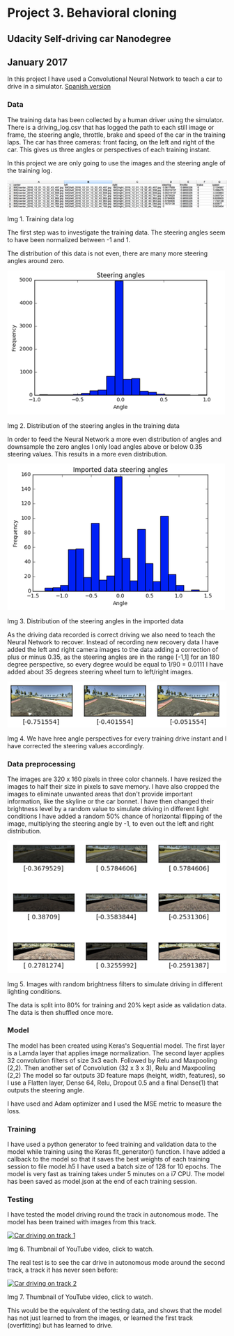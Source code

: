 # Project 3. Behavioral cloning
## Udacity Self-driving car Nanodegree
## January 2017

In this project I have used a Convolutional Neural Network to teach a car to drive in a simulator.
[Spanish version](readme_es.md)

### Data

The training data has been collected by a human driver using the simulator. There is a driving_log.csv that has logged the path to each still image or frame, the steering angle, throttle, brake and speed of the car in the training laps.
The car has three cameras: front facing, on the left and right of the car. This gives us three angles or perspectives of each training instant.

In this project we are only going to use the images and the steering angle of the training log.

![alt text](img/training-log.png "Training data")

Img 1. Training data log

The first step was to investigate the training data. The steering angles seem to have been normalized between -1 and 1.

The distribution of this data is not even, there are many more steering angles around zero.

![alt text](img/data-steering-angle-dist.png "Training data steering angle distribution")

Img 2. Distribution of the steering angles in the training data

In order to feed the Neural Network a more even distribution of angles and downsample the zero angles I only load angles above or below 0.35 steering values.
This results in a more even distribution.

![alt text](img/imported-data-steering-dist.png "Imported data steering angle distribution")

Img 3. Distribution of the steering angles in the imported data

As the driving data recorded is correct driving we also need to teach the Neural Network to recover.
Instead of recording new recovery data I have added the left and right camera images to the data adding a correction of plus or minus 0.35, as the steering angles are in the range [-1,1] for an 180 degree perspective, so every degree would be equal to 1/90 = 0.0111 I have added about 35 degrees steering wheel turn to left/right images.

![alt text](img/camera-angles.png "The three camera perspectives")

Img 4. We have hree angle perspectives for every training drive instant and I have corrected the steering values accordingly.

### Data preprocessing

The images are 320 x 160 pixels in three color channels.
I have resized the images to half their size in pixels to save memory.
I have also cropped the images to eliminate unwanted areas that don't provide important information, like the skyline or the car bonnet.
I have then changed their brightness level by a random value to simulate driving in different light conditions
I have added a random 50% chance of horizontal flipping of the image, multiplying the steering angle by -1, to even out the left and right distribution.

![alt text](img/different-brightness.png "Different brightness")

Img 5. Images with random brightness filters to simulate driving in different lighting conditions.

The data is split into 80% for training and 20% kept aside as validation data.
The data is then shuffled once more.

### Model

The model has been created using Keras's Sequential model.
The first layer is a Lamda layer that applies image normalization.
The second layer applies 32 convolution filters of size 3x3 each.
Followed by Relu and Maxpooling (2,2). Then another set of Convolution (32 x 3 x 3), Relu and Maxpooling (2,2)
The model so far outputs 3D feature maps (height, width, features), so I use a Flatten layer, Dense 64, Relu, Dropout 0.5 and a final Dense(1) that outputs the steering angle.

I have used and Adam optimizer and I used the MSE metric to measure the loss.

### Training

I have used a python generator to feed training and validation data to the model while training using the Keras fit_generator() function.
I have added a callback to the model so that it saves the best weights of each training session to file model.h5
I have used a batch size of 128 for 10 epochs.
The model is very fast as training takes under 5 minutes on a i7 CPU.
The model has been saved as model.json at the end of each training session.

### Testing

I have tested the model driving round the track in autonomous mode. The model has been trained with images from this track.

<a href="http://www.youtube.com/watch?feature=player_embedded&v=CZpvtnVzEKY" target="_blank"><img src="http://img.youtube.com/vi/CZpvtnVzEKY/0.jpg"
alt="Car driving on track 1" width="240" height="180" border="0" /></a>

Img 6. Thumbnail of YouTube video, click to watch.

The real test is to see the car drive in autonomous mode around the second track, a track it has never seen before:

<a href="http://www.youtube.com/watch?feature=player_embedded&v=TRwdUxb-dq8" target="_blank"><img src="http://img.youtube.com/vi/TRwdUxb-dq8/0.jpg"
alt="Car driving on track 2" width="240" height="180" border="0" /></a>

Img 7. Thumbnail of YouTube video, click to watch.

This would be the equivalent of the testing data, and shows that the model has not just learned to from the images, or learned the first track (overfitting) but has learned to drive.
